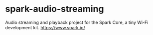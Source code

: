spark-audio-streaming
=====================

Audio streaming and playback project for the Spark Core, a tiny Wi-Fi development kit.  https://www.spark.io/
